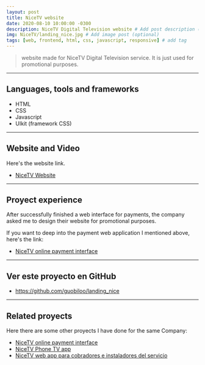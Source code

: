 ```yaml
---
layout: post
title: NiceTV website
date: 2020-08-10 10:00:00 -0300
description: NiceTV Digital Television website # Add post description (optional)
img: NiceTV/landing_nice.jpg # Add image post (optional)
tags: [web, frontend, html, css, javascript, responsive] # add tag
---
```


> website made for NiceTV Digital Television service. It is just used for promotional purposes.

---

## Languages, tools and frameworks

- HTML
- CSS
- Javascript
- UIkit (framework CSS)

---

## Website and Video

Here's the website link.

- [NiceTV Website](https://nicetv.com.ar/prueba)

---

## Proyect experience

After successfully finished a web interface for payments, the company asked me to design their website for promotional purposes.

If you want to deep into the payment web application I mentioned above, here's the link:

- [NiceTV online payment interface]({{site.baseurl}}/NiceTV-web-payment-interface/)

---

## Ver este proyecto en GitHub

- <https://github.com/guobiloo/landing_nice>

---

## Related proyects

Here there are some other proyects I have done for the same Company:

- [NiceTV online payment interface]({{site.baseurl}}/NiceTV-web-payment-interface/)
- [NiceTV Phone TV app]({{site.baseurl}}/NiceTV-streamingTV-app/)
- [NiceTV web app para cobradores e instaladores del servicio]({{site.baseurl}}/NiceTV-plataforma_cobradores-app/)